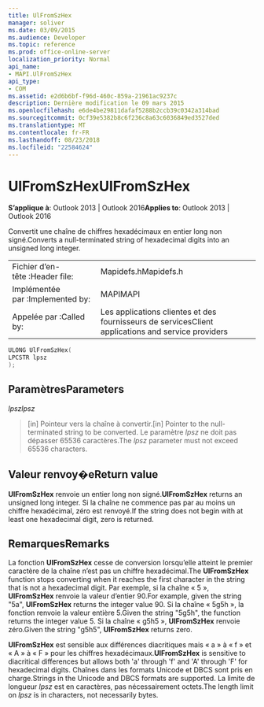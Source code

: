 ```yaml
---
title: UlFromSzHex
manager: soliver
ms.date: 03/09/2015
ms.audience: Developer
ms.topic: reference
ms.prod: office-online-server
localization_priority: Normal
api_name:
- MAPI.UlFromSzHex
api_type:
- COM
ms.assetid: e2d6b6bf-f96d-460c-859a-21961ac9237c
description: Dernière modification le 09 mars 2015
ms.openlocfilehash: e6de4be29811dafaf5288b2ccb39c0342a314bad
ms.sourcegitcommit: 0cf39e5382b8c6f236c8a63c6036849ed3527ded
ms.translationtype: MT
ms.contentlocale: fr-FR
ms.lasthandoff: 08/23/2018
ms.locfileid: "22584624"
---
```

# <a name="ulfromszhex"></a><span data-ttu-id="f9aa0-103">UlFromSzHex</span><span class="sxs-lookup"><span data-stu-id="f9aa0-103">UlFromSzHex</span></span>

  
  
<span data-ttu-id="f9aa0-104">**S’applique à**: Outlook 2013 | Outlook 2016</span><span class="sxs-lookup"><span data-stu-id="f9aa0-104">**Applies to**: Outlook 2013 | Outlook 2016</span></span> 
  
<span data-ttu-id="f9aa0-105">Convertit une chaîne de chiffres hexadécimaux en entier long non signé.</span><span class="sxs-lookup"><span data-stu-id="f9aa0-105">Converts a null-terminated string of hexadecimal digits into an unsigned long integer.</span></span> 
  
|||
|:-----|:-----|
|<span data-ttu-id="f9aa0-106">Fichier d’en-tête :</span><span class="sxs-lookup"><span data-stu-id="f9aa0-106">Header file:</span></span>  <br/> |<span data-ttu-id="f9aa0-107">Mapidefs.h</span><span class="sxs-lookup"><span data-stu-id="f9aa0-107">Mapidefs.h</span></span>  <br/> |
|<span data-ttu-id="f9aa0-108">Implémentée par :</span><span class="sxs-lookup"><span data-stu-id="f9aa0-108">Implemented by:</span></span>  <br/> |<span data-ttu-id="f9aa0-109">MAPI</span><span class="sxs-lookup"><span data-stu-id="f9aa0-109">MAPI</span></span>  <br/> |
|<span data-ttu-id="f9aa0-110">Appelée par :</span><span class="sxs-lookup"><span data-stu-id="f9aa0-110">Called by:</span></span>  <br/> |<span data-ttu-id="f9aa0-111">Les applications clientes et des fournisseurs de services</span><span class="sxs-lookup"><span data-stu-id="f9aa0-111">Client applications and service providers</span></span>  <br/> |
   
```cpp
ULONG UlFromSzHex(
LPCSTR lpsz
);
```

## <a name="parameters"></a><span data-ttu-id="f9aa0-112">Paramètres</span><span class="sxs-lookup"><span data-stu-id="f9aa0-112">Parameters</span></span>

 <span data-ttu-id="f9aa0-113">_lpsz_</span><span class="sxs-lookup"><span data-stu-id="f9aa0-113">_lpsz_</span></span>
  
> <span data-ttu-id="f9aa0-114">[in] Pointeur vers la chaîne à convertir.</span><span class="sxs-lookup"><span data-stu-id="f9aa0-114">[in] Pointer to the null-terminated string to be converted.</span></span> <span data-ttu-id="f9aa0-115">Le paramètre _lpsz_ ne doit pas dépasser 65536 caractères.</span><span class="sxs-lookup"><span data-stu-id="f9aa0-115">The  _lpsz_ parameter must not exceed 65536 characters.</span></span> 
    
## <a name="return-value"></a><span data-ttu-id="f9aa0-116">Valeur renvoy�e</span><span class="sxs-lookup"><span data-stu-id="f9aa0-116">Return value</span></span>

 <span data-ttu-id="f9aa0-117">**UlFromSzHex** renvoie un entier long non signé.</span><span class="sxs-lookup"><span data-stu-id="f9aa0-117">**UlFromSzHex** returns an unsigned long integer.</span></span> <span data-ttu-id="f9aa0-118">Si la chaîne ne commence pas par au moins un chiffre hexadécimal, zéro est renvoyé.</span><span class="sxs-lookup"><span data-stu-id="f9aa0-118">If the string does not begin with at least one hexadecimal digit, zero is returned.</span></span> 
  
## <a name="remarks"></a><span data-ttu-id="f9aa0-119">Remarques</span><span class="sxs-lookup"><span data-stu-id="f9aa0-119">Remarks</span></span>

<span data-ttu-id="f9aa0-120">La fonction **UlFromSzHex** cesse de conversion lorsqu’elle atteint le premier caractère de la chaîne n’est pas un chiffre hexadécimal.</span><span class="sxs-lookup"><span data-stu-id="f9aa0-120">The **UlFromSzHex** function stops converting when it reaches the first character in the string that is not a hexadecimal digit.</span></span> <span data-ttu-id="f9aa0-121">Par exemple, si la chaîne « 5 », **UlFromSzHex** renvoie la valeur d’entier 90.</span><span class="sxs-lookup"><span data-stu-id="f9aa0-121">For example, given the string "5a", **UlFromSzHex** returns the integer value 90.</span></span> <span data-ttu-id="f9aa0-122">Si la chaîne « 5g5h », la fonction renvoie la valeur entière 5.</span><span class="sxs-lookup"><span data-stu-id="f9aa0-122">Given the string "5g5h", the function returns the integer value 5.</span></span> <span data-ttu-id="f9aa0-123">Si la chaîne « g5h5 », **UlFromSzHex** renvoie zéro.</span><span class="sxs-lookup"><span data-stu-id="f9aa0-123">Given the string "g5h5", **UlFromSzHex** returns zero.</span></span> 
  
 <span data-ttu-id="f9aa0-124">**UlFromSzHex** est sensible aux différences diacritiques mais « a » à « f » et « A » à « F » pour les chiffres hexadécimaux.</span><span class="sxs-lookup"><span data-stu-id="f9aa0-124">**UlFromSzHex** is sensitive to diacritical differences but allows both 'a' through 'f' and 'A' through 'F' for hexadecimal digits.</span></span> <span data-ttu-id="f9aa0-125">Chaînes dans les formats Unicode et DBCS sont pris en charge.</span><span class="sxs-lookup"><span data-stu-id="f9aa0-125">Strings in the Unicode and DBCS formats are supported.</span></span> <span data-ttu-id="f9aa0-126">La limite de longueur _lpsz_ est en caractères, pas nécessairement octets.</span><span class="sxs-lookup"><span data-stu-id="f9aa0-126">The length limit on  _lpsz_ is in characters, not necessarily bytes.</span></span> 
  

